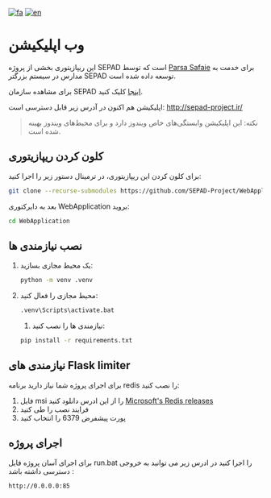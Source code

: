 [![fa](https://img.shields.io/badge/lang-fa-blue.svg)](https://github.com/SEPAD-Project/WebApplication/blob/main/README.fa.md)
[![en](https://img.shields.io/badge/lang-en-red.svg)](https://github.com/SEPAD-Project/WebApplication/blob/main/README.md)
# وب اپلیکیشن
این ریپازیتوری بخشی از پروژه SEPAD است که توسط [Parsa Safaie](https://github.com/parsasafaie) برای خدمت به مدارس در سیستم بزرگتر SEPAD توسعه داده شده است.

برای مشاهده سازمان SEPAD [اینجا](https://github.com/SEPAD-Project) کلیک کنید.

اپلیکیشن هم اکنون در آدرس زیر قابل دسترسی است:
http://sepad-project.ir/

> نکته: این اپلیکیشن وابستگی‌های خاص ویندوز دارد و برای محیط‌های ویندوز بهینه شده است.

## کلون کردن ریپازیتوری
برای کلون کردن این ریپازیتوری، در ترمینال دستور زیر را اجرا کنید:
```bash
git clone --recurse-submodules https://github.com/SEPAD-Project/WebApplication.git
```
بعد به دایرکتوری WebApplication بروید:
```bash
cd WebApplication
```

## نصب نیازمندی ها
   1. یک محیط مجازی بسازید:
      ```bash
      python -m venv .venv
      ```

   2. محیط مجازی را فعال کنید:
      ```bash
      .venv\Scripts\activate.bat
      ```

      1. نیازمندی ها را نصب کنید:
      ```bash
      pip install -r requirements.txt
      ```

## نیازمندی های Flask limiter
برای اجرای پروژه شما نیاز دارید برنامه redis را نصب کنید:
   1. فایل msi را از این ادرس دانلود کنید [Microsoft's Redis releases](https://github.com/microsoftarchive/redis/releases)
   2. فرایند نصب را طی کنید
   3. پورت پیشفرض 6379 را انتخاب کنید


## اجرای پروژه
برای اجرای آسان پروژه فایل run.bat را اجرا کنید
در ادرس زیر می توانید به خروجی دسترسی داشته باشد :
```
http://0.0.0.0:85
```
